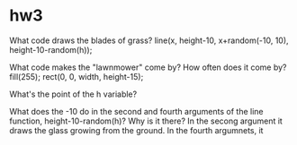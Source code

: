 # hw3

What code draws the blades of grass?
line(x, height-10, x+random(-10, 10), height-10-random(h));

What code makes the "lawnmower" come by? How often does it come by?
fill(255);
    rect(0, 0, width, height-15);

What's the point of the h variable?

What does the -10 do in the second and fourth arguments of the line function, height-10-random(h)? Why is it there?
In the secong argument it draws the glass growing from the ground. In the fourth argumnets, it
